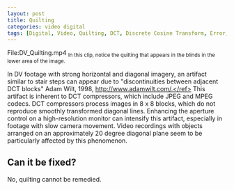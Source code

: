 ```yaml
---
layout: post
title: Quilting
categories: video digital
tags: [Digital, Video, Quilting, DCT, Discrete Cosine Transform, Error, DV]
---
```


File:DV_Quilting.mp4
<sub>In this clip, notice the quilting that appears in the blinds in the lower area of the image.</sub>

In DV footage with strong horizontal and diagonal imagery, an artifact similar to stair steps can appear due to "discontinuities between adjacent DCT blocks" <ref>Adam Wilt, 1998, http://www.adamwilt.com/.</ref>  This artifact is inherent to DCT compressors, which include JPEG and MPEG codecs. DCT compressors process images in 8 x 8 blocks, which do not reproduce smoothly transformed diagonal lines. Enhancing the aperture control on a high-resolution monitor can intensify this artifact, especially in footage with slow camera movement. Video recordings with objects arranged on an approximately 20 degree diagonal plane seem to be particularly affected by this phenomenon.

## Can it be fixed?

No, quilting cannot be remedied.

